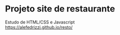 # Projeto site de restaurante
Estudo de HTML/CSS e Javascript<br>
https://alefedrizzi.github.io/resto/
